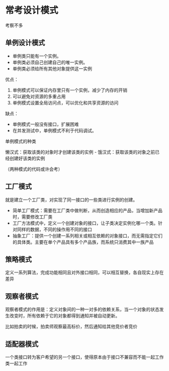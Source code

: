# 常考设计模式

考察不多
## 单例设计模式


- 单例类只能有一个实例。 
- 单例类必须自己创建自己的唯一实例。 
- 单例类必须给所有其他对象提供这一实例

优点：

1. 单例模式可以保证内存里只有一个实例，减少了内存的开销
2. 可以避免对资源的多重占用
3. 单例模式设置全局访问点，可以优化和共享资源的访问

缺点：

- 单例模式一般没有接口，扩展困难
- 在并发测试中，单例模式不利于代码调试。



单例模式的种类

懒汉式：获取该类的对象时才创建该类的实例 - 饿汉式：获取该类的对象之前已经创建好该类的实例

（两种模式的代码或许会考）


## 工厂模式

就是建立一个工厂类，对实现了同一接口的一些类进行实例的创建。
- 简单工厂模式：需要在工厂类中做判断，从而创造相应的产品，当增加新产品时，需要修改工厂类
- 工厂方法模式中，定义一个创建对象的接口，让子类决定实例化哪一个类。针对同样的数据，不同的操作用不同的接口
- 抽象工厂：提供一个创建一系列相关或相互依赖的对象接口，而无需指定它们的具体类。主要在单个产品具有多个产品族，而系统只消费其中一族产品

## 策略模式
定义一系列算法，完成功能相同且对外接口相同，可以相互替换，各自现实上存在差异

## 观察者模式

观察者模式的作用是：定义对象间的一种一对多的依赖关系，当一个对象的状态发生改变时，所有依赖于它的对象都得到通知并被自动更新。

比如拍卖的时候，拍卖师观察最高标价，然后通知给其他竞价者竞价

## 适配器模式

一个类接口转为客户希望的另一个接口，使得原本由于接口不兼容而不能一起工作类一起工作
